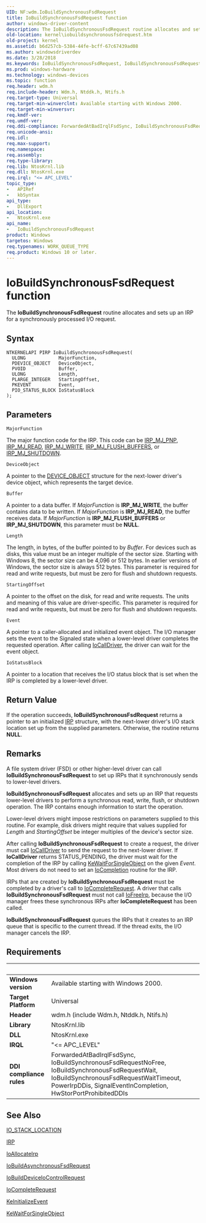 ```yaml
---
UID: NF:wdm.IoBuildSynchronousFsdRequest
title: IoBuildSynchronousFsdRequest function
author: windows-driver-content
description: The IoBuildSynchronousFsdRequest routine allocates and sets up an IRP for a synchronously processed I/O request.
old-location: kernel\iobuildsynchronousfsdrequest.htm
old-project: kernel
ms.assetid: b6d257cb-5384-44fe-bcff-67c67439ad08
ms.author: windowsdriverdev
ms.date: 3/28/2018
ms.keywords: IoBuildSynchronousFsdRequest, IoBuildSynchronousFsdRequest routine [Kernel-Mode Driver Architecture], k104_94704d64-ce8d-4a4d-82e3-974cda66dd54.xml, kernel.iobuildsynchronousfsdrequest, wdm/IoBuildSynchronousFsdRequest
ms.prod: windows-hardware
ms.technology: windows-devices
ms.topic: function
req.header: wdm.h
req.include-header: Wdm.h, Ntddk.h, Ntifs.h
req.target-type: Universal
req.target-min-winverclnt: Available starting with Windows 2000.
req.target-min-winversvr: 
req.kmdf-ver: 
req.umdf-ver: 
req.ddi-compliance: ForwardedAtBadIrqlFsdSync, IoBuildSynchronousFsdRequestNoFree, IoBuildSynchronousFsdRequestWait, IoBuildSynchronousFsdRequestWaitTimeout, PowerIrpDDis, SignalEventInCompletion, HwStorPortProhibitedDDIs
req.unicode-ansi: 
req.idl: 
req.max-support: 
req.namespace: 
req.assembly: 
req.type-library: 
req.lib: NtosKrnl.lib
req.dll: NtosKrnl.exe
req.irql: "<= APC_LEVEL"
topic_type:
-	APIRef
-	kbSyntax
api_type:
-	DllExport
api_location:
-	NtosKrnl.exe
api_name:
-	IoBuildSynchronousFsdRequest
product: Windows
targetos: Windows
req.typenames: WORK_QUEUE_TYPE
req.product: Windows 10 or later.
---
```



# IoBuildSynchronousFsdRequest function
The <b>IoBuildSynchronousFsdRequest</b> routine allocates and sets up an IRP for a synchronously processed I/O request.

## Syntax

```
NTKERNELAPI PIRP IoBuildSynchronousFsdRequest(
  ULONG            MajorFunction,
  PDEVICE_OBJECT   DeviceObject,
  PVOID            Buffer,
  ULONG            Length,
  PLARGE_INTEGER   StartingOffset,
  PKEVENT          Event,
  PIO_STATUS_BLOCK IoStatusBlock
);
```

## Parameters

`MajorFunction`

The major function code for the IRP. This code can be <a href="https://msdn.microsoft.com/library/windows/hardware/ff549268">IRP_MJ_PNP</a>, <a href="https://msdn.microsoft.com/library/windows/hardware/ff549327">IRP_MJ_READ</a>, <a href="https://msdn.microsoft.com/library/windows/hardware/ff550819">IRP_MJ_WRITE</a>, <a href="https://msdn.microsoft.com/library/windows/hardware/ff549235">IRP_MJ_FLUSH_BUFFERS</a>, or <a href="https://msdn.microsoft.com/library/windows/hardware/ff549423">IRP_MJ_SHUTDOWN</a>.

`DeviceObject`

A pointer to the <a href="https://msdn.microsoft.com/library/windows/hardware/ff543147">DEVICE_OBJECT</a> structure for the next-lower driver's device object, which represents the target device.

`Buffer`

A pointer to a data buffer. If <i>MajorFunction</i> is <b>IRP_MJ_WRITE</b>, the buffer contains data to be written. If <i>MajorFunction</i> is <b>IRP_MJ_READ</b>, the buffer receives data. If <i>MajorFunction</i> is <b>IRP_MJ_FLUSH_BUFFERS</b> or <b>IRP_MJ_SHUTDOWN</b>, this parameter must be <b>NULL</b>.

`Length`

The length, in bytes, of the buffer pointed to by <i>Buffer</i>. For devices such as disks, this value must be an integer multiple of the sector size. Starting with Windows 8, the sector size can be 4,096 or 512 bytes. In earlier versions of Windows, the sector size is always 512 bytes. This parameter is required for read and write requests, but must be zero for flush and shutdown requests.

`StartingOffset`

A pointer to the offset on the disk, for read and write requests. The units and meaning of this value are driver-specific. This parameter is required for read and write requests, but must be zero for flush and shutdown requests.

`Event`

A pointer to a caller-allocated and initialized event object. The I/O manager sets the event to the Signaled state when a lower-level driver completes the requested operation. After calling <a href="https://msdn.microsoft.com/library/windows/hardware/ff548336">IoCallDriver</a>, the driver can wait for the event object.

`IoStatusBlock`

A pointer to a location that receives the I/O status block that is set when the IRP is completed by a lower-level driver.


## Return Value

If the operation succeeds, <b>IoBuildSynchronousFsdRequest</b> returns a pointer to an initialized <a href="https://msdn.microsoft.com/library/windows/hardware/ff550694">IRP</a> structure, with the next-lower driver's I/O stack location set up from the supplied parameters. Otherwise, the routine returns <b>NULL</b>.

## Remarks

A file system driver (FSD) or other higher-level driver can call <b>IoBuildSynchronousFsdRequest</b> to set up IRPs that it synchronously sends to lower-level drivers.

<b>IoBuildSynchronousFsdRequest</b> allocates and sets up an IRP that requests lower-level drivers to perform a synchronous read, write, flush, or shutdown operation. The IRP contains enough information to start the operation.

Lower-level drivers might impose restrictions on parameters supplied to this routine. For example, disk drivers might require that values supplied for <i>Length</i> and <i>StartingOffset</i> be integer multiples of the device's sector size.

After calling <b>IoBuildSynchronousFsdRequest</b> to create a request, the driver must call <a href="https://msdn.microsoft.com/library/windows/hardware/ff548336">IoCallDriver</a> to send the request to the next-lower driver. If <b>IoCallDriver</b> returns STATUS_PENDING, the driver must wait for the completion of the IRP by calling <a href="https://msdn.microsoft.com/library/windows/hardware/ff553350">KeWaitForSingleObject</a> on the given <i>Event</i>. Most drivers do not need to set an <a href="https://msdn.microsoft.com/library/windows/hardware/ff548354">IoCompletion</a> routine for the IRP. 

IRPs that are created by <b>IoBuildSynchronousFsdRequest</b> must be completed by a driver's call to <a href="https://msdn.microsoft.com/library/windows/hardware/ff548343">IoCompleteRequest</a>. A driver that calls <b>IoBuildSynchronousFsdRequest</b> must not call <a href="https://msdn.microsoft.com/library/windows/hardware/hh454223">IoFreeIrp</a>, because the I/O manager frees these synchronous IRPs after <b>IoCompleteRequest</b> has been called. 

<b>IoBuildSynchronousFsdRequest</b> queues the IRPs that it creates to an IRP queue that is specific to the current thread. If the thread exits, the I/O manager cancels the IRP.

## Requirements
| &nbsp; | &nbsp; |
| ---- |:---- |
| **Windows version** | Available starting with Windows 2000.  |
| **Target Platform** | Universal |
| **Header** | wdm.h (include Wdm.h, Ntddk.h, Ntifs.h) |
| **Library** | NtosKrnl.lib |
| **DLL** | NtosKrnl.exe |
| **IRQL** | "<= APC_LEVEL" |
| **DDI compliance rules** | ForwardedAtBadIrqlFsdSync, IoBuildSynchronousFsdRequestNoFree, IoBuildSynchronousFsdRequestWait, IoBuildSynchronousFsdRequestWaitTimeout, PowerIrpDDis, SignalEventInCompletion, HwStorPortProhibitedDDIs |

## See Also

<a href="https://msdn.microsoft.com/library/windows/hardware/ff550659">IO_STACK_LOCATION</a>



<a href="https://msdn.microsoft.com/library/windows/hardware/ff550694">IRP</a>



<a href="https://msdn.microsoft.com/library/windows/hardware/ff548257">IoAllocateIrp</a>



<a href="https://msdn.microsoft.com/library/windows/hardware/ff548310">IoBuildAsynchronousFsdRequest</a>



<a href="https://msdn.microsoft.com/library/windows/hardware/ff548318">IoBuildDeviceIoControlRequest</a>



<a href="https://msdn.microsoft.com/library/windows/hardware/ff548343">IoCompleteRequest</a>



<a href="https://msdn.microsoft.com/library/windows/hardware/ff552137">KeInitializeEvent</a>



<a href="https://msdn.microsoft.com/library/windows/hardware/ff553350">KeWaitForSingleObject</a>